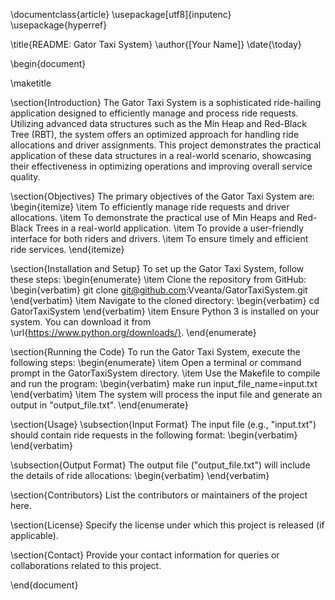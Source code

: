 \documentclass{article}
\usepackage[utf8]{inputenc}
\usepackage{hyperref}

\title{README: Gator Taxi System}
\author{[Your Name]}
\date{\today}

\begin{document}

\maketitle

\section{Introduction}
The Gator Taxi System is a sophisticated ride-hailing application designed to efficiently manage and process ride requests. Utilizing advanced data structures such as the Min Heap and Red-Black Tree (RBT), the system offers an optimized approach for handling ride allocations and driver assignments. This project demonstrates the practical application of these data structures in a real-world scenario, showcasing their effectiveness in optimizing operations and improving overall service quality.

\section{Objectives}
The primary objectives of the Gator Taxi System are:
\begin{itemize}
    \item To efficiently manage ride requests and driver allocations.
    \item To demonstrate the practical use of Min Heaps and Red-Black Trees in a real-world application.
    \item To provide a user-friendly interface for both riders and drivers.
    \item To ensure timely and efficient ride services.
\end{itemize}

\section{Installation and Setup}
To set up the Gator Taxi System, follow these steps:
\begin{enumerate}
    \item Clone the repository from GitHub:
    \begin{verbatim}
    git clone git@github.com:Vveanta/GatorTaxiSystem.git
    \end{verbatim}
    \item Navigate to the cloned directory:
    \begin{verbatim}
    cd GatorTaxiSystem
    \end{verbatim}
    \item Ensure Python 3 is installed on your system. You can download it from \url{https://www.python.org/downloads/}.
\end{enumerate}

\section{Running the Code}
To run the Gator Taxi System, execute the following steps:
\begin{enumerate}
    \item Open a terminal or command prompt in the GatorTaxiSystem directory.
    \item Use the Makefile to compile and run the program:
    \begin{verbatim}
    make run input_file_name=input.txt
    \end{verbatim}
    \item The system will process the input file and generate an output in "output_file.txt".
\end{enumerate}

\section{Usage}
\subsection{Input Format}
The input file (e.g., "input.txt") should contain ride requests in the following format:
\begin{verbatim}
<RequestID> <PickupTime> <PickupLocation> <DropoffLocation> <RiderID>
\end{verbatim}

\subsection{Output Format}
The output file ("output_file.txt") will include the details of ride allocations:
\begin{verbatim}
<RequestID> <DriverID> <PickupTime> <DropoffTime>
\end{verbatim}

\section{Contributors}
List the contributors or maintainers of the project here.

\section{License}
Specify the license under which this project is released (if applicable).

\section{Contact}
Provide your contact information for queries or collaborations related to this project.

\end{document}

